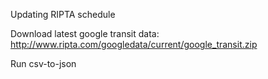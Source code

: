 Updating RIPTA schedule

Download latest google transit data: http://www.ripta.com/googledata/current/google_transit.zip

Run csv-to-json

